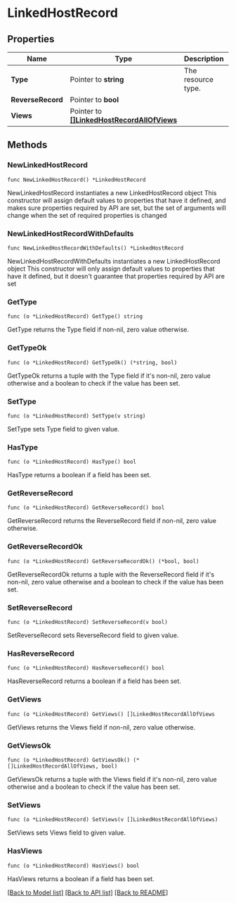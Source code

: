 # LinkedHostRecord

## Properties

Name | Type | Description | Notes
------------ | ------------- | ------------- | -------------
**Type** | Pointer to **string** | The resource type. | [optional] 
**ReverseRecord** | Pointer to **bool** |  | [optional] 
**Views** | Pointer to [**[]LinkedHostRecordAllOfViews**](LinkedHostRecordAllOfViews.md) |  | [optional] 

## Methods

### NewLinkedHostRecord

`func NewLinkedHostRecord() *LinkedHostRecord`

NewLinkedHostRecord instantiates a new LinkedHostRecord object
This constructor will assign default values to properties that have it defined,
and makes sure properties required by API are set, but the set of arguments
will change when the set of required properties is changed

### NewLinkedHostRecordWithDefaults

`func NewLinkedHostRecordWithDefaults() *LinkedHostRecord`

NewLinkedHostRecordWithDefaults instantiates a new LinkedHostRecord object
This constructor will only assign default values to properties that have it defined,
but it doesn't guarantee that properties required by API are set

### GetType

`func (o *LinkedHostRecord) GetType() string`

GetType returns the Type field if non-nil, zero value otherwise.

### GetTypeOk

`func (o *LinkedHostRecord) GetTypeOk() (*string, bool)`

GetTypeOk returns a tuple with the Type field if it's non-nil, zero value otherwise
and a boolean to check if the value has been set.

### SetType

`func (o *LinkedHostRecord) SetType(v string)`

SetType sets Type field to given value.

### HasType

`func (o *LinkedHostRecord) HasType() bool`

HasType returns a boolean if a field has been set.

### GetReverseRecord

`func (o *LinkedHostRecord) GetReverseRecord() bool`

GetReverseRecord returns the ReverseRecord field if non-nil, zero value otherwise.

### GetReverseRecordOk

`func (o *LinkedHostRecord) GetReverseRecordOk() (*bool, bool)`

GetReverseRecordOk returns a tuple with the ReverseRecord field if it's non-nil, zero value otherwise
and a boolean to check if the value has been set.

### SetReverseRecord

`func (o *LinkedHostRecord) SetReverseRecord(v bool)`

SetReverseRecord sets ReverseRecord field to given value.

### HasReverseRecord

`func (o *LinkedHostRecord) HasReverseRecord() bool`

HasReverseRecord returns a boolean if a field has been set.

### GetViews

`func (o *LinkedHostRecord) GetViews() []LinkedHostRecordAllOfViews`

GetViews returns the Views field if non-nil, zero value otherwise.

### GetViewsOk

`func (o *LinkedHostRecord) GetViewsOk() (*[]LinkedHostRecordAllOfViews, bool)`

GetViewsOk returns a tuple with the Views field if it's non-nil, zero value otherwise
and a boolean to check if the value has been set.

### SetViews

`func (o *LinkedHostRecord) SetViews(v []LinkedHostRecordAllOfViews)`

SetViews sets Views field to given value.

### HasViews

`func (o *LinkedHostRecord) HasViews() bool`

HasViews returns a boolean if a field has been set.


[[Back to Model list]](../README.md#documentation-for-models) [[Back to API list]](../README.md#documentation-for-api-endpoints) [[Back to README]](../README.md)


